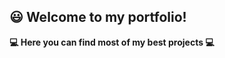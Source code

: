 ## :smiley: Welcome to my portfolio! 

**:computer: Here you can find most of my best projects :computer:**
